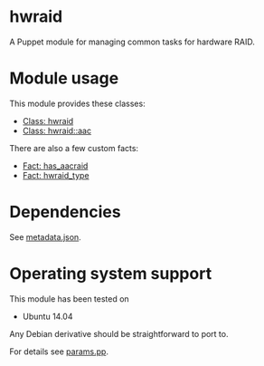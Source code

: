# hwraid

A Puppet module for managing common tasks for hardware RAID.

# Module usage

This module provides these classes:

* [Class: hwraid](manifests/init.pp)
* [Class: hwraid::aac](manifests/aac.pp)

There are also a few custom facts:

* [Fact: has_aacraid](lib/facter/has_aacraid.rb)
* [Fact: hwraid_type](lib/facter/hwraid_type.rb)

# Dependencies

See [metadata.json](metadata.json).

# Operating system support

This module has been tested on

* Ubuntu 14.04

Any Debian derivative should be straightforward to port to.

For details see [params.pp](manifests/params.pp).
